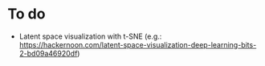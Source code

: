 # To do

- Latent space visualization with t-SNE (e.g.: https://hackernoon.com/latent-space-visualization-deep-learning-bits-2-bd09a46920df)
